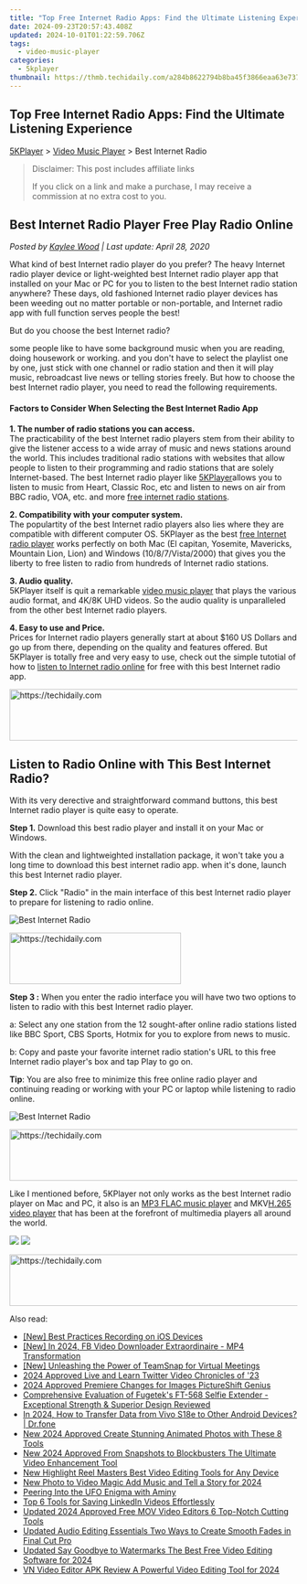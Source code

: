 ```yaml
---
title: "Top Free Internet Radio Apps: Find the Ultimate Listening Experience"
date: 2024-09-23T20:57:43.408Z
updated: 2024-10-01T01:22:59.706Z
tags:
  - video-music-player
categories:
  - 5kplayer
thumbnail: https://thmb.techidaily.com/a284b8622794b8ba45f3866eaa63e737e0684e210dde0d1e1927202914413ca4.jpg
---
```


## Top Free Internet Radio Apps: Find the Ultimate Listening Experience

[5KPlayer](https://tools.techidaily.com/5kplayer/products/) \> [Video Music Player](https://tools.techidaily.com/5kplayer/video-music-player/) \> Best Internet Radio

>  Disclaimer: This post includes affiliate links
>
>  If you click on a link and make a purchase, I may receive a commission at no extra cost to you.
>

## Best Internet Radio Player Free Play Radio Online

 _Posted by [Kaylee Wood](https://www.quora.com/profile/Amanda-Hu-21) | Last update: April 28, 2020_

What kind of best Internet radio player do you prefer? The heavy Internet radio player device or light-weighted best Internet radio player app that installed on your Mac or PC for you to listen to the best Internet radio station anywhere? These days, old fashioned Internet radio player devices has been weeding out no matter portable or non-portable, and Internet radio app with full function serves people the best! 

But do you choose the best Internet radio? 

some people like to have some background music when you are reading, doing housework or working. and you don't have to select the playlist one by one, just stick with one channel or radio station and then it will play music, rebroadcast live news or telling stories freely. But how to choose the best Internet radio player, you need to read the following requirements. 

#### **Factors to Consider When Selecting the Best Internet Radio App**

**1\. The number of radio stations you can access.**  
 The practicability of the best Internet radio players stem from their ability to give the listener access to a wide array of music and news stations around the world. This includes traditional radio stations with websites that allow people to listen to their programming and radio stations that are solely Internet-based. The best Internet radio player like [5KPlayer](https://tools.techidaily.com/5kplayer/products/)allows you to listen to music from Heart, Classic Roc, etc and listen to news on air from BBC radio, VOA, etc. and more [free internet radio stations](https://tools.techidaily.com/5kplayer/video-music-player/). 

**2\. Compatibility with your computer system.**   
The populartity of the best Internet radio players also lies where they are compatible with different computer OS. 5KPlayer as the best [free Internet radio player](https://tools.techidaily.com/5kplayer/video-music-player/) works perfectly on both Mac (El capitan, Yosemite, Mavericks, Mountain Lion, Lion) and Windows (10/8/7/Vista/2000) that gives you the liberty to free listen to radio from hundreds of Internet radio stations. 

**3\. Audio quality.**  
5KPlayer itself is quit a remarkable [video music player](https://tools.techidaily.com/5kplayer/video-music-player/) that plays the various audio format, and 4K/8K UHD videos. So the audio quality is unparalleled from the other best Internet radio players. 

**4\. Easy to use and Price.**  
 Prices for Internet radio players generally start at about $160 US Dollars and go up from there, depending on the quality and features offered. But 5KPlayer is totally free and very easy to use, check out the simple tutotial of how to [listen to Internet radio online](https://tools.techidaily.com/5kplayer/video-music-player/) for free with this best Internet radio app. 

<!-- affiliate ads begin -->
<a href="https://unicoeye.pxf.io/c/5597632/2134492/18498" target="_top" id="2134492">
  <img src="//a.impactradius-go.com/display-ad/18498-2134492" border="0" alt="https://techidaily.com" width="728" height="90"/>
</a>
<img height="0" width="0" src="https://unicoeye.pxf.io/i/5597632/2134492/18498" style="position:absolute;visibility:hidden;" border="0" />
<!-- affiliate ads end -->

## Listen to Radio Online with This Best Internet Radio?

With its very derective and straightforward command buttons, this best Internet radio player is quite easy to operate. 

**Step 1.** Download this best radio player and install it on your Mac or Windows.

With the clean and lightweighted installation package, it won't take you a long time to download this best internet radio app. when it's done, launch this best Internet radio player.

**Step 2.** Click "Radio" in the main interface of this best Internet radio player to prepare for listening to radio online.

![Best Internet Radio](https://www.5kplayer.com/video-music-player/img/5k-radio-xsy-031701.jpg) 

<!-- affiliate ads begin -->
<a href="https://laganoo.pxf.io/c/5597632/1528689/16446" target="_top" id="1528689">
  <img src="//a.impactradius-go.com/display-ad/16446-1528689" border="0" alt="https://techidaily.com" width="300" height="90"/>
</a>
<img height="0" width="0" src="https://laganoo.pxf.io/i/5597632/1528689/16446" style="position:absolute;visibility:hidden;" border="0" />
<!-- affiliate ads end -->

**Step 3 :** When you enter the radio interface you will have two two options to listen to radio with this best Internet radio player. 

a: Select any one station from the 12 sought-after online radio stations listed like BBC Sport, CBS Sports, Hotmix for you to explore from news to music.

b: Copy and paste your favorite internet radio station's URL to this free Internet radio player's box and tap Play to go on.

**Tip**: You are also free to minimize this free online radio player and continuing reading or working with your PC or laptop while listening to radio online.

![Best Internet Radio](https://www.5kplayer.com/video-music-player/img/5k-radio-xsy-031702.jpg) 

<!-- affiliate ads begin -->
<a href="https://zebaoaffiliateprogram.pxf.io/c/5597632/2137976/21526" target="_top" id="2137976">
  <img src="//a.impactradius-go.com/display-ad/21526-2137976" border="0" alt="https://techidaily.com" width="728" height="90"/>
</a>
<img height="0" width="0" src="https://zebaoaffiliateprogram.pxf.io/i/5597632/2137976/21526" style="position:absolute;visibility:hidden;" border="0" />
<!-- affiliate ads end -->

Like I mentioned before, 5KPlayer not only works as the best Internet radio player on Mac and PC, it also is an [MP3 FLAC music player](https://tools.techidaily.com/5kplayer/video-music-player/) and MKV[H.265 video player](https://tools.techidaily.com/5kplayer/video-music-player/) that has been at the forefront of multimedia players all around the world. 

[![](https://www.5kplayer.com/video-music-player/../button/freedownwhitewin.png)](https://tools.techidaily.com/5kplayer/products/) [![](https://www.5kplayer.com/video-music-player/../button/freedownbackmac.png)](https://tools.techidaily.com/5kplayer/products/)

<!-- affiliate ads begin -->
<a href="https://ephamedtechinc.pxf.io/c/5597632/2126492/26400" target="_top" id="2126492">
  <img src="//a.impactradius-go.com/display-ad/26400-2126492" border="0" alt="https://techidaily.com" width="640" height="90"/>
</a>
<img height="0" width="0" src="https://ephamedtechinc.pxf.io/i/5597632/2126492/26400" style="position:absolute;visibility:hidden;" border="0" />
<!-- affiliate ads end -->

<ins class="adsbygoogle"
     style="display:block"
     data-ad-format="autorelaxed"
     data-ad-client="ca-pub-7571918770474297"
     data-ad-slot="1223367746"></ins>

<ins class="adsbygoogle"
     style="display:block"
     data-ad-client="ca-pub-7571918770474297"
     data-ad-slot="8358498916"
     data-ad-format="auto"
     data-full-width-responsive="true"></ins>

<span class="atpl-alsoreadstyle">Also read:</span>
<div><ul>
<li><a href="https://screen-capture.techidaily.com/new-best-practices-recording-on-ios-devices/"><u>[New] Best Practices Recording on iOS Devices</u></a></li>
<li><a href="https://facebook-video-content.techidaily.com/new-in-2024-fb-video-downloader-extraordinaire-mp4-transformation/"><u>[New] In 2024, FB Video Downloader Extraordinaire - MP4 Transformation</u></a></li>
<li><a href="https://snapchat-videos.techidaily.com/new-unleashing-the-power-of-teamsnap-for-virtual-meetings/"><u>[New] Unleashing the Power of TeamSnap for Virtual Meetings</u></a></li>
<li><a href="https://twitter-videos.techidaily.com/2024-approved-live-and-learn-twitter-video-chronicles-of-23/"><u>2024 Approved Live and Learn Twitter Video Chronicles of '23</u></a></li>
<li><a href="https://extra-approaches.techidaily.com/2024-approved-premiere-changes-for-images-pictureshift-genius/"><u>2024 Approved Premiere Changes for Images PictureShift Genius</u></a></li>
<li><a href="https://technical-tips.techidaily.com/comprehensive-evaluation-of-fugeteks-ft-568-selfie-extender-exceptional-strength-and-superior-design-reviewed/"><u>Comprehensive Evaluation of Fugetek's FT-568 Selfie Extender - Exceptional Strength & Superior Design Reviewed</u></a></li>
<li><a href="https://android-transfer.techidaily.com/in-2024-how-to-transfer-data-from-vivo-s18e-to-other-android-devices-drfone-by-drfone-transfer-from-android-transfer-from-android/"><u>In 2024, How to Transfer Data from Vivo S18e to Other Android Devices? | Dr.fone</u></a></li>
<li><a href="https://video-ai-editor.techidaily.com/new-2024-approved-create-stunning-animated-photos-with-these-8-tools/"><u>New 2024 Approved Create Stunning Animated Photos with These 8 Tools</u></a></li>
<li><a href="https://video-ai-editor.techidaily.com/new-2024-approved-from-snapshots-to-blockbusters-the-ultimate-video-enhancement-tool/"><u>New 2024 Approved From Snapshots to Blockbusters The Ultimate Video Enhancement Tool</u></a></li>
<li><a href="https://video-ai-editor.techidaily.com/new-highlight-reel-masters-best-video-editing-tools-for-any-device/"><u>New Highlight Reel Masters Best Video Editing Tools for Any Device</u></a></li>
<li><a href="https://video-ai-editor.techidaily.com/new-photo-to-video-magic-add-music-and-tell-a-story-for-2024/"><u>New Photo to Video Magic Add Music and Tell a Story for 2024</u></a></li>
<li><a href="https://buynow-reviews.techidaily.com/peering-into-the-ufo-enigma-with-aminy/"><u>Peering Into the UFO Enigma with Aminy</u></a></li>
<li><a href="https://extra-tips.techidaily.com/top-6-tools-for-saving-linkedin-videos-effortlessly/"><u>Top 6 Tools for Saving LinkedIn Videos Effortlessly</u></a></li>
<li><a href="https://video-ai-editor.techidaily.com/updated-2024-approved-free-mov-video-editors-6-top-notch-cutting-tools/"><u>Updated 2024 Approved Free MOV Video Editors 6 Top-Notch Cutting Tools</u></a></li>
<li><a href="https://video-ai-editor.techidaily.com/updated-audio-editing-essentials-two-ways-to-create-smooth-fades-in-final-cut-pro/"><u>Updated Audio Editing Essentials Two Ways to Create Smooth Fades in Final Cut Pro</u></a></li>
<li><a href="https://video-ai-editor.techidaily.com/updated-say-goodbye-to-watermarks-the-best-free-video-editing-software-for-2024/"><u>Updated Say Goodbye to Watermarks The Best Free Video Editing Software for 2024</u></a></li>
<li><a href="https://video-ai-editor.techidaily.com/vn-video-editor-apk-review-a-powerful-video-editing-tool-for-2024/"><u>VN Video Editor APK Review A Powerful Video Editing Tool for 2024</u></a></li>
</ul></div>

